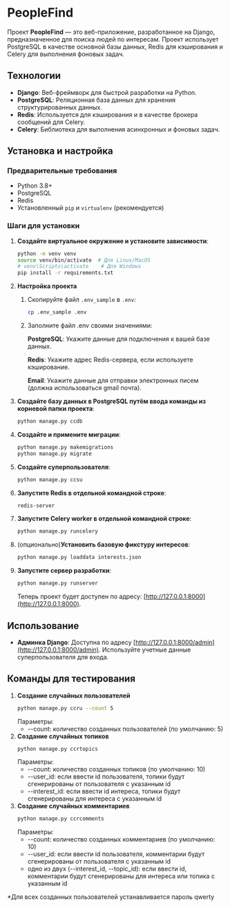 # PeopleFind

Проект **PeopleFind** — это веб-приложение, разработанное на Django, предназначенное для поиска людей по интересам.
Проект использует PostgreSQL в качестве основной базы данных, Redis для кэширования и Celery для выполнения фоновых
задач.

## Технологии

- **Django**: Веб-фреймворк для быстрой разработки на Python.
- **PostgreSQL**: Реляционная база данных для хранения структурированных данных.
- **Redis**: Используется для кэширования и в качестве брокера сообщений для Celery.
- **Celery**: Библиотека для выполнения асинхронных и фоновых задач.

## Установка и настройка

### Предварительные требования

- Python 3.8+
- PostgreSQL
- Redis
- Установленный `pip` и `virtualenv` (рекомендуется)

### Шаги для установки

1. **Создайте виртуальное окружение и установите зависимости**:
   ```bash
   python -m venv venv
   source venv/bin/activate  # Для Linux/MacOS
   # venv\Scripts\activate    # Для Windows
   pip install -r requirements.txt
   ```

2. **Настройка проекта**
    1. Скопируйте файл `.env_sample` в `.env`:
       ```bash
       cp .env_sample .env
       ```
    2. Заполните файл .env своими значениями:

       **PostgreSQL**: Укажите данные для подключения к вашей базе данных.

       **Redis**: Укажите адрес Redis-сервера, если используете кэширование.

       **Email**: Укажите данные для отправки электронных писем (должна использоваться gmail почта).

3. **Создайте базу данных в PostgreSQL путём ввода команды из корневой папки проекта**:
     ```bash
     python manage.py ссdb
     ```

4. **Создайте и примените миграции**:
   ```bash
   python manage.py makemigrations
   python manage.py migrate
   ```

5. **Создайте суперпользователя**:
   ```bash
   python manage.py ccsu
   ```

6. **Запустите Redis в отдельной командной строке**:
   ```bash
   redis-server
   ```

7. **Запустите Celery worker в отдельной командной строке**:
   ```bash
   python manage.py runcelery
   ```

8. (опционально)**Установить базовую фикстуру интересов**:
   ```bash
   python manage.py loaddata interests.json
   ```

9. **Запустите сервер разработки**:
   ```bash
   python manage.py runserver
   ```

   Теперь проект будет доступен по адресу: [http://127.0.0.1:8000](http://127.0.0.1:8000).

## Использование

- **Админка Django**: Доступна по адресу [http://127.0.0.1:8000/admin](http://127.0.0.1:8000/admin). Используйте учетные
  данные суперпользователя для входа.

## Команды для тестирования

1. **Создание случайных пользователей**
   ```bash
   python manage.py ccru --count 5
   ```
   Параметры:
    - --count: количество созданных пользователей (по умолчанию: 5)
2. **Создание случайных топиков**
    ```bash
   python manage.py ccrtopics 
    ```
   Параметры:
    - --count: количество созданных топиков (по умолчанию: 10)
    - --user_id: если ввести id пользователя, топики будут сгенерированы от пользователя с указанным id
    - --interest_id: если ввести id интереса, топики будут сгенерированы для интереса с указанным id
3. **Создание случайных комментариев**
    ```bash
   python manage.py ccrcomments
    ```
   Параметры:
    - --count: количество созданных комментариев (по умолчанию: 10)
    - --user_id: если ввести id пользователя, комментарии будут сгенерированы от пользователя с указанным id
    - одно из двух (--interest_id, --topic_id): если ввести id, комментарии будут сгенерированы для интереса или топика
      с указанным id

*Для всех созданных пользователей устанавливается пароль qwerty
